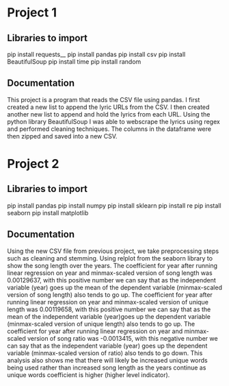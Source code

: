 # Project 1

## Libraries to import

pip install requests__ 
pip install pandas
pip install csv
pip install BeautifulSoup
pip install time
pip install random

## Documentation

This project is a program that reads the CSV file using pandas. I first created a new list to append the lyric URLs from the CSV. I then created another new list to append and hold the lyrics from each URL. Using the python library BeautifulSoup I was able to webscrape the lyrics using regex and performed cleaning techniques. The columns in the dataframe were then zipped and saved into a new CSV.

# Project 2

## Libraries to import

pip install pandas
pip install numpy
pip install sklearn
pip install re
pip install seaborn
pip install matplotlib

## Documentation

Using the new CSV file from previous project, we take preprocessing steps such as cleaning and stemming. Using relplot from the seaborn library to show the song length over the years. The coefficient for year after running linear regression on year and minmax-scaled version of song length was 0.00129637, with this positive number we can say that as the independent variable (year) goes up the mean of the dependent variable (minmax-scaled version of song length) also tends to go up. The coefficient for year after running linear regression on year and minmax-scaled version of unique length was 0.00119658, with this positive number we can say that as the mean of the independent variable (year)goes up the dependent variable (minmax-scaled version of unique length) also tends to go up. The coefficient for year after running linear regression on year and minmax-scaled version of song ratio was -0.0013415, with this negative number we can say that as the independent variable (year) goes up the dependent variable (minmax-scaled version of ratio) also tends to go down. This analysis also shows me that there will likely be increased unique words being used rather than increased song length as the years continue as unique words coefficient is higher (higher level indicator).
